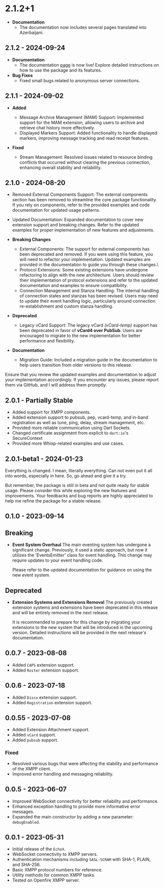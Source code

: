 # 2.1.2+1

- **Documentation**
  - The documentation now includes several pages translated into Azerbaijani.

## 2.1.2 - 2024-09-24

- **Documentation**
  - The documentation [page](https://whixp.dosy.app/) is now live! Explore detailed instructions on how to use the package and its features.
- **Bug Fixes**
  - Fixed small bugs related to anonymous server connections.

## 2.1.1 - 2024-09-02

- **Added**

  - Message Archive Management (MAM) Support: Implemented support for the MAM extension, allowing users to archive and retrieve chat history more effectively.
  - Displayed Markers Support: Added functionality to handle displayed markers, improving message tracking and read receipt features.

- **Fixed**
  - Stream Management: Resolved issues related to resource binding conflicts that occurred without clearing the previous connection, enhancing overall stability and reliability.

## 2.1.0 - 2024-08-20

- Removed External Components Support: The external components section has been removed to streamline the core package functionality. If you rely on components, refer to the provided examples and code documentation for updated usage patterns.
- Updated Documentation: Expanded documentation to cover new extension support and breaking changes. Refer to the updated examples for proper implementation of new features and adjustments.

- **Breaking Changes**

  - External Components: The support for external components has been deprecated and removed. If you were using this feature, you will need to refactor your implementation. Updated examples are provided in the documentation to guide you through these changes.\
  - Protocol Extensions: Some existing extensions have undergone refactoring to align with the new architecture. Users should review their implementation of protocol extensions and refer to the updated documentation and examples to ensure compatibility.
  - Connection Management and Stanza Handling: The internal handling of connection states and stanzas has been revised. Users may need to update their event handling logic, particularly around connection re-establishment and custom stanza handling.

- **Deprecated**

  - Legacy vCard Support: The legacy vCard _(vCard-temp)_ support has been deprecated in favor of **vCard4 over PubSub**. Users are encouraged to migrate to the new implementation for better performance and flexibility.

- **Documentation**
  - Migration Guide: Included a migration guide in the documentation to help users transition from older versions to this release.

Ensure that you review the updated examples and documentation to adjust your implementation accordingly. If you encounter any issues, please report them via GitHub, and I will address them promptly.

## 2.0.1 - Partially Stable

- Added support for XMPP components.
- Added extension support to pubsub, pep, vcard-temp, and in-band registration as well as tune, ping, delay, stream management, etc.
- Provided more reliable communication using Dart Sockets.
- Changed certificate assignment from explicit to `dart:io`'s SecureContext
- Provided more Whixp-related examples and use cases.

## 2.0.1-beta1 - 2024-01-23

Everything is changed. I mean, literally everything. Can not even put it all into words, especially in here. So, go ahead and give it a try.

But remember, the package is still in beta and not quite ready for stable usage. Please consider this while exploring the new features and improvements. Your feedbacks and bug reports are highly appreciated to help me refine the package for a stable release.

## 0.1.0 - 2023-09-14

## Breaking

- **Event System Overhaul**
  The main eventing system has undergone a significant change. Previously, it used a static approach, but now it utilizes the 'EventsEmitter' class for event handling. This change may require updates to your event handling code.

  Please refer to the updated documentation for guidance on using the new event system.

## Deprecated

- **Extension Systems and Extensions Removal**
  The previously created extension systems and extensions have been deprecated in this release and will be entirely removed in the next release.

  It is recommended to prepare for this change by migrating your extensions to the new system that will be introduced in the upcoming version. Detailed instructions will be provided in the next release's documentation.

## 0.0.7 - 2023-08-08

- Added `CAPS` extension support.
- Added `Roster` extension support.

## 0.0.6 - 2023-07-18

- Added `Disco` extension support.
- Added `Registration` extension support.

## 0.0.55 - 2023-07-08

- Added Extension Attachment support.
- Added `vCard` support.
- Added `pubsub` support.

### Fixed

- Resolved various bugs that were affecting the stability and performance of the XMPP client.
- Improved error handling and messaging reliability.

## 0.0.5 - 2023-06-07

- Improved WebSocket connectivity for better reliability and performance.
- Enhanced exception handling to provide more informative error messages.
- Expanded the main constructor by adding a new parameter: `debugEnabled`.

## 0.0.1 - 2023-05-31

- Initial release of the `EchoX`.
- WebSocket connectivity to XMPP servers.
- Authentication mechanisms including `SASL-SCRAM` with SHA-1, PLAIN, and SHA-256.
- Basic XMPP protocol numbers for reference.
- Utility methods for common XMPP tasks.
- Tested on Openfire XMPP server.
